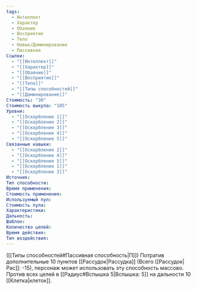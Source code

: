 ```yaml
---
tags:
  - Интеллект
  - Характер
  - Обаяние
  - Восприятие
  - Тело
  - Навык/Доминирование
  - Пассивная
Ссылки:
  - "[[Интеллект]]"
  - "[[Характер]]"
  - "[[Обаяние]]"
  - "[[Восприятие]]"
  - "[[Тело]]"
  - "[[Типы способностей]]"
  - "[[Доминирование]]"
Стоимость: "30"
Стоимость выкупа: "105"
Уровни:
  - "[[Оскорбление 1]]"
  - "[[Оскорбление 2]]"
  - "[[Оскорбление 3]]"
  - "[[Оскорбление 4]]"
  - "[[Оскорбление 5]]"
Связанные навыки:
  - "[[Оскорбление 2]]"
  - "[[Оскорбление 4]]"
  - "[[Оскорбление 5]]"
  - "[[Оскорбление 1]]"
  - "[[Оскорбление 3]]"
Источник:
Тип способности:
Время применения:
Стоимость применения:
Используемый пул:
Стоимость пула:
Характеристики:
Дальность:
Шаблон:
Количество целей:
Время действия:
Тип воздействия:
---
```

([[Типы способностей#Пассивная способность|П]]) Потратив дополнительные 10 пунктов [[Рассудок|Рассудка]] (Всего [[Рассудок|Рас]]: -15), персонаж может использовать эту способность массово. Против всех целей в [[Радиус#Вспышка 5|Вспышка: 5]] на дальности 10 [[Клетка|клеток]]. 